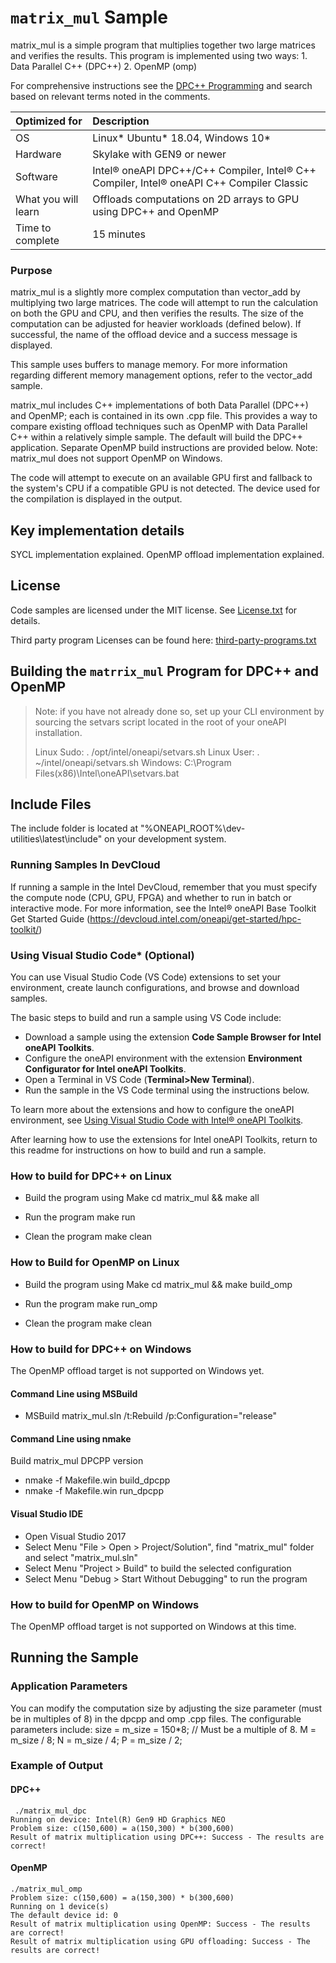 ﻿# `matrix_mul` Sample
matrix_mul is a simple program that multiplies together two large matrices and
verifies the results.  This program is implemented using two ways:
    1. Data Parallel C++ (DPC++)
    2. OpenMP (omp)

For comprehensive instructions see the [DPC++ Programming](https://software.intel.com/en-us/oneapi-programming-guide) and search based on relevant terms noted in the comments.


| Optimized for                       | Description
|:---                               |:---
| OS                                | Linux* Ubuntu* 18.04, Windows 10*
| Hardware                          | Skylake with GEN9 or newer
| Software                          | Intel&reg; oneAPI DPC++/C++ Compiler, Intel&reg; C++ Compiler, Intel&reg; oneAPI C++ Compiler Classic
| What you will learn               | Offloads computations on 2D arrays to GPU using DPC++ and OpenMP
| Time to complete                  | 15 minutes

### Purpose
matrix_mul is a slightly more complex computation than vector_add by
multiplying two large matrices.  The code will attempt to run the calculation
on both the GPU and CPU, and then verifies the results. The size of the
computation can be adjusted for heavier workloads (defined below). If
successful, the name of the offload device and a success message is
displayed.

This sample uses buffers to manage memory.  For more information regarding
different memory management options, refer to the vector_add sample.

matrix_mul includes C++ implementations of both Data Parallel (DPC++) and
OpenMP; each is contained in its own .cpp file. This provides a way to compare
existing offload techniques such as OpenMP with Data Parallel C++ within a
relatively simple sample. The default will build the DPC++ application.
Separate OpenMP build instructions are provided below. Note: matrix_mul does not
support OpenMP on Windows.

The code will attempt to execute on an available GPU first and fallback to the system's CPU if a compatible GPU is not detected.  The device used for the compilation is displayed in the output.

## Key implementation details
SYCL implementation explained.
OpenMP offload implementation explained.

## License
Code samples are licensed under the MIT license. See
[License.txt](https://github.com/oneapi-src/oneAPI-samples/blob/master/License.txt) for details.

Third party program Licenses can be found here: [third-party-programs.txt](https://github.com/oneapi-src/oneAPI-samples/blob/master/third-party-programs.txt)

## Building the `matrrix_mul` Program for DPC++ and OpenMP

> Note: if you have not already done so, set up your CLI
> environment by sourcing  the setvars script located in
> the root of your oneAPI installation.
>
> Linux Sudo: . /opt/intel/oneapi/setvars.sh
> Linux User: . ~/intel/oneapi/setvars.sh
> Windows: C:\Program Files(x86)\Intel\oneAPI\setvars.bat

## Include Files
The include folder is located at "%ONEAPI_ROOT%\dev-utilities\latest\include" on your development system.

### Running Samples In DevCloud
If running a sample in the Intel DevCloud, remember that you must specify the compute node (CPU, GPU, FPGA) and whether to run in batch or interactive mode. For more information, see the Intel® oneAPI Base Toolkit Get Started Guide (https://devcloud.intel.com/oneapi/get-started/hpc-toolkit/)


### Using Visual Studio Code*  (Optional)

You can use Visual Studio Code (VS Code) extensions to set your environment, create launch configurations,
and browse and download samples.

The basic steps to build and run a sample using VS Code include:
 - Download a sample using the extension **Code Sample Browser for Intel oneAPI Toolkits**.
 - Configure the oneAPI environment with the extension **Environment Configurator for Intel oneAPI Toolkits**.
 - Open a Terminal in VS Code (**Terminal>New Terminal**).
 - Run the sample in the VS Code terminal using the instructions below.

To learn more about the extensions and how to configure the oneAPI environment, see
[Using Visual Studio Code with Intel® oneAPI Toolkits](https://software.intel.com/content/www/us/en/develop/documentation/using-vs-code-with-intel-oneapi/top.html).

After learning how to use the extensions for Intel oneAPI Toolkits, return to this readme for instructions on how to build and run a sample.

### How to build for DPC++ on Linux
   * Build the program using Make
    cd matrix_mul &&
    make all

   * Run the program
    make run

   * Clean the program
    make clean

### How to Build for OpenMP on Linux
   * Build the program using Make
    cd matrix_mul &&
    make build_omp

   * Run the program
    make run_omp

   * Clean the program
    make clean

### How to build for DPC++ on Windows
The OpenMP offload target is not supported on Windows yet.

#### Command Line using MSBuild
   * MSBuild matrix_mul.sln /t:Rebuild /p:Configuration="release"

#### Command Line using nmake
   Build matrix_mul DPCPP version
   * nmake -f Makefile.win build_dpcpp
   * nmake -f Makefile.win run_dpcpp

#### Visual Studio IDE
   * Open Visual Studio 2017
   * Select Menu "File > Open > Project/Solution", find "matrix_mul" folder and select "matrix_mul.sln"
   * Select Menu "Project > Build" to build the selected configuration
   * Select Menu "Debug > Start Without Debugging" to run the program

### How to build for OpenMP on Windows
The OpenMP offload target is not supported on Windows at this time.

## Running the Sample

### Application Parameters
You can modify the computation size by adjusting the size parameter
(must be in multiples of 8) in the dpcpp and omp .cpp files. The configurable parameters include:
   size = m_size = 150*8; // Must be a multiple of 8.
   M = m_size / 8;
   N = m_size / 4;
   P = m_size / 2;

### Example of Output
#### DPC++
```
 ./matrix_mul_dpc
Running on device: Intel(R) Gen9 HD Graphics NEO
Problem size: c(150,600) = a(150,300) * b(300,600)
Result of matrix multiplication using DPC++: Success - The results are correct!
```

#### OpenMP
```
./matrix_mul_omp
Problem size: c(150,600) = a(150,300) * b(300,600)
Running on 1 device(s)
The default device id: 0
Result of matrix multiplication using OpenMP: Success - The results are correct!
Result of matrix multiplication using GPU offloading: Success - The results are correct!
```
